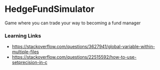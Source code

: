 # HedgeFundSimulator
Game where you can trade your way to becoming a fund  manager

### Learning Links ###
- https://stackoverflow.com/questions/3627941/global-variable-within-multiple-files
- https://stackoverflow.com/questions/22515592/how-to-use-setprecision-in-c
